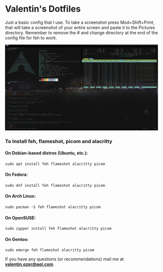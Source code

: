 # Valentin's Dotfiles

Just a basic config that I use. To take a screenshot press Mod+Shift+Print, that will take a screenshot of your entire screen and paste it to the Pictures directory. Remember to remove the # and change directory at the end of the config file for feh to work.

![Screenshot](screenshot.png)

### To Install feh, flameshot, picom and alacritty

#### On Debian-based distros (Ubuntu, etc.):
```
sudo apt install feh flameshot alacritty picom
```

#### On Fedora:
```
sudo dnf install feh flameshot alacritty picom
``` 

#### On Arch Linux:
```
sudo pacman -S feh flameshot alacritty picom
```

#### On OpenSUSE:
```
sudo zypper install feh flameshot alacritty picom
```

#### On Gentoo:
```
sudo emerge feh flameshot alacritty picom
```

If you have any questions (or recommendations) mail me at **valentin.ozer@aol.com**.
